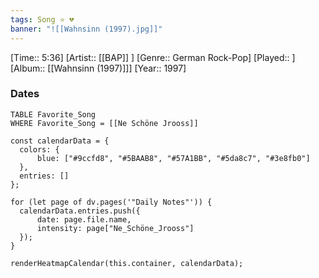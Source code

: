 ```yaml
---
tags: Song ⭐ 💔
banner: "![[Wahnsinn (1997).jpg]]"
---
```

[Time:: 5:36]
[Artist:: [[BAP]] ]
[Genre:: German Rock-Pop]
[Played:: ]
[Album:: [[Wahnsinn (1997)]]]
[Year:: 1997]
### Dates
````dataview
TABLE Favorite_Song
WHERE Favorite_Song = [[Ne Schöne Jrooss]]
````
  ```dataviewjs
const calendarData = { 
	colors: { 
		blue: ["#9ccfd8", "#5BAAB8", "#57A1BB", "#5da8c7", "#3e8fb0"] 
	}, 
	entries: [] 
}; 

for (let page of dv.pages('"Daily Notes"')) { 
	calendarData.entries.push({ 
		date: page.file.name, 
		intensity: page["Ne_Schöne_Jrooss"]
	}); 
} 

renderHeatmapCalendar(this.container, calendarData);
```

